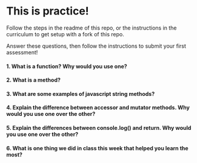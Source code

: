# This is practice! 

Follow the steps in the readme of this repo, or the instructions in the curriculum to get setup with a fork of this repo.

Answer these questions, then follow the instructions to submit your first assessment!

#### 1. What is a function? Why would you use one?

#### 2. What is a method?

#### 3. What are some examples of javascript string methods?

#### 4. Explain the difference between accessor and mutator methods. Why would you use one over the other?

#### 5. Explain the differences between console.log() and return. Why would you use one over the other?

#### 6. What is one thing we did in class this week that helped you learn the most?  
